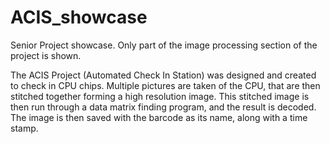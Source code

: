 # ACIS_showcase
Senior Project showcase. Only part of the image processing section of the project is shown.

The ACIS Project (Automated Check In Station) was designed and created to check in CPU chips. 
Multiple pictures are taken of the CPU, that are then stitched together forming a high resolution image.
This stitched image is then run through a data matrix finding program, and the result is decoded. 
The image is then saved with the barcode as its name, along with a time stamp.
